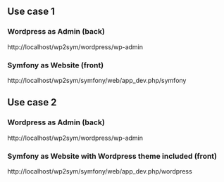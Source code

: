 ## Use case 1

### Wordpress as Admin (back)
http://localhost/wp2sym/wordpress/wp-admin

### Symfony as Website (front)
http://localhost/wp2sym/symfony/web/app_dev.php/symfony

## Use case 2

### Wordpress as Admin (back)
http://localhost/wp2sym/wordpress/wp-admin

### Symfony as Website with Wordpress theme included (front)
http://localhost/wp2sym/symfony/web/app_dev.php/wordpress